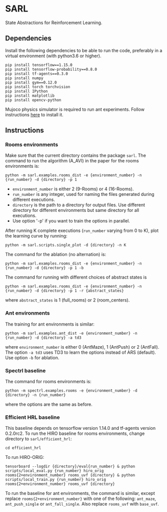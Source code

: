 # SARL
State Abstractions for Reinforcement Learning.

## Dependencies
Install the following dependencies to be able to run the code, preferably in a virtual environment (with python3.6 or higher).
```
pip install tensorflow==1.15.0
pip install tensorflow-probability==0.8.0
pip install tf-agents==0.3.0
pip install numpy
pip install gym==0.12.0
pip install torch torchvision
pip install IPython
pip install matplotlib
pip install opencv-python
```
Mujoco physics simulator is required to run ant experiments. Follow instructions [here](https://github.com/openai/mujoco-py) to install it.

## Instructions

### Rooms environments
Make sure that the current directory contains the package `sarl`.  The command to run the algorithm (A_AVI) in the paper for
the rooms environments is:
```
python -m sarl.examples.rooms_dist -e {environment_number} -n {run_number} -d {directory} -p 1
```

 - `environment_number` is either 2 (9-Rooms) or 4 (16-Rooms).
 - `run_number` is any integer, used for naming the files generated during different executions.
 - `directory` is the path to a directory for output files. Use different directory for different environments but same directory for all executions.
 - Use option '-p' if you want to train the options in parallel.

After running K complete executions (`run_number` varying from 0 to K), plot the learning curve by running:
```
python -m sarl.scripts.single_plot -d {directory} -n K
```
The command for the ablation (no alternation) is:
```
python -m sarl.examples.rooms_dist -e {environment_number} -n {run_number} -d {directory} -p 1 -b
```
The command for running with different choices of abstract states is
```
python -m sarl.examples.rooms_dist -e {environment_number} -n {run_number} -d {directory} -p 1 -r {abstract_states}
```
where `abstract_states` is 1 (full_rooms) or 2 (room_centers).

### Ant environments
The training for ant environments is similar:
```
python -m sarl.examples.ant_dist -e {environment_number} -n {run_number} -d {directory} -a td3
```
where `environment_number` is either 0 (AntMaze), 1 (AntPush) or 2 (AntFall). The option `-a td3` uses TD3 to learn the
options instead of ARS (default). Use option `-b` for ablation. 

### Spectrl baseline
The command for rooms environments is:
```
python -m spectrl.examples.rooms -e {environment_number} -d {directory} -n {run_number}
```
where the options are the same as before.

### Efficient HRL baseline
This baseline depends on tensorflow version 1.14.0 and tf-agents version 0.2.0rc2.
To run the HIRO baseline for rooms environments, change directory to `sarl/efficient_hrl`:

```
cd efficient_hrl
```
To run HIRO-ORIG:
```
tensorboard --logdir {directory}/eval{run_number} & python scripts/local_eval.py {run_number} hiro_orig rooms{2+environment_number} rooms_uvf {directory} & python scripts/local_train.py {run_number} hiro_orig rooms{2+environment_number} rooms_uvf {directory}
```
To run the baseline for ant environments, the command is similar, except replace `rooms{2+environment_number}` with one of the following: `ant_maze`, `ant_push_single` or `ant_fall_single`. Also replace `rooms_uvf` with `base_uvf`.
